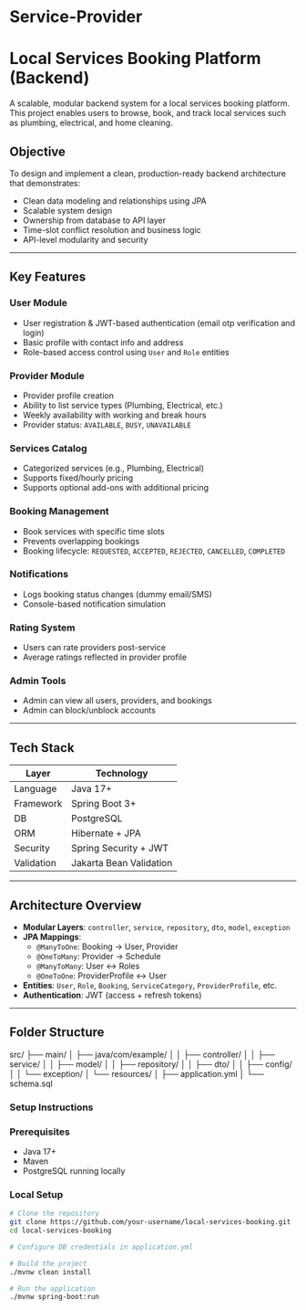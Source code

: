 # Service-Provider

# Local Services Booking Platform (Backend)

A scalable, modular backend system for a local services booking platform. This project enables users to browse, book, and track local services such as plumbing, electrical, and home cleaning.

## Objective

To design and implement a clean, production-ready backend architecture that demonstrates:
- Clean data modeling and relationships using JPA
- Scalable system design
- Ownership from database to API layer
- Time-slot conflict resolution and business logic
- API-level modularity and security

---

## Key Features

### User Module
- User registration & JWT-based authentication (email otp verification and login)
- Basic profile with contact info and address
- Role-based access control using `User` and `Role` entities

### Provider Module
- Provider profile creation
- Ability to list service types (Plumbing, Electrical, etc.)
- Weekly availability with working and break hours
- Provider status: `AVAILABLE`, `BUSY`, `UNAVAILABLE`

### Services Catalog
- Categorized services (e.g., Plumbing, Electrical)
- Supports fixed/hourly pricing
- Supports optional add-ons with additional pricing

### Booking Management
- Book services with specific time slots
- Prevents overlapping bookings
- Booking lifecycle: `REQUESTED`, `ACCEPTED`, `REJECTED`, `CANCELLED`, `COMPLETED`

### Notifications
- Logs booking status changes (dummy email/SMS)
- Console-based notification simulation

### Rating System
- Users can rate providers post-service
- Average ratings reflected in provider profile

### Admin Tools
- Admin can view all users, providers, and bookings
- Admin can block/unblock accounts

---

## Tech Stack

| Layer        | Technology                        |
|--------------|-----------------------------------|
| Language     | Java 17+                          |
| Framework    | Spring Boot 3+                    |
| DB           | PostgreSQL                        |
| ORM          | Hibernate + JPA                   |
| Security     | Spring Security + JWT             |
| Validation   | Jakarta Bean Validation           |

---

## Architecture Overview

- **Modular Layers**: `controller`, `service`, `repository`, `dto`, `model`, `exception`
- **JPA Mappings**:
  - `@ManyToOne`: Booking → User, Provider
  - `@OneToMany`: Provider → Schedule
  - `@ManyToMany`: User ↔ Roles
  - `@OneToOne`: ProviderProfile ↔ User
- **Entities**: `User`, `Role`, `Booking`, `ServiceCategory`, `ProviderProfile`, etc.
- **Authentication**: JWT (access + refresh tokens)

---

## Folder Structure


src/
├── main/
│ ├── java/com/example/
│ │ ├── controller/
│ │ ├── service/
│ │ ├── model/
│ │ ├── repository/
│ │ ├── dto/
│ │ ├── config/
│ │ └── exception/
│ └── resources/
│ ├── application.yml
│ └── schema.sql





### Setup Instructions

### Prerequisites
- Java 17+
- Maven
- PostgreSQL running locally

### Local Setup

```bash
# Clone the repository
git clone https://github.com/your-username/local-services-booking.git
cd local-services-booking

# Configure DB credentials in application.yml

# Build the project
./mvnw clean install

# Run the application
./mvnw spring-boot:run
